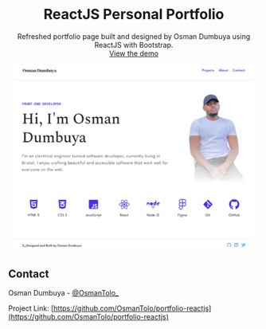<br />
<div align="center">
  <h1 align="center">ReactJS Personal Portfolio</h1>
  <p align="center">
    Refreshed portfolio page built and designed by Osman Dumbuya using ReactJS with Bootstrap.
    <br />
    <a href="https://coruscating-tartufo-ad7495.netlify.app/projects">View the demo</a>
  </p>
</div>

![Screenshot of the webpage](./src/assets/images/portfolio_screenshot.png)

## Contact

Osman Dumbuya - [@OsmanTolo\_](https://twitter.com/OsmanTolo_)

Project Link: [https://github.com/OsmanTolo/portfolio-reactjs](https://github.com/OsmanTolo/portfolio-reactjs)
